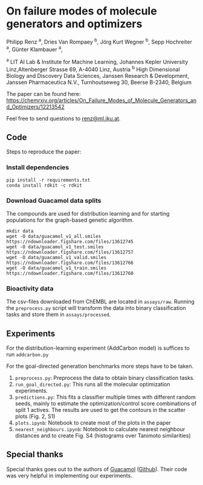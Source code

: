 # On failure modes of molecule generators and optimizers
Philipp Renz <sup>a</sup>,
Dries Van Rompaey  <sup>b</sup>,
Jörg Kurt Wegner  <sup>b</sup>,
Sepp Hochreiter  <sup>a</sup>,
Günter Klambauer  <sup>a</sup>,

<sup>a</sup> LIT AI Lab & Institute for Machine Learning, Johannes Kepler University Linz,Altenberger Strasse 69, A-4040 Linz, Austria
<sup>b</sup> High Dimensional Biology and Discovery Data Sciences, Janssen Research & Development, Janssen Pharmaceutica N.V., Turnhoutseweg 30, Beerse B-2340, Belgium

The paper can be found here:
https://chemrxiv.org/articles/On_Failure_Modes_of_Molecule_Generators_and_Optimizers/12213542

Feel free to send questions to renz@ml.jku.at.

## Code
Steps to reproduce the paper:
### Install dependencies
```
pip install -r requirements.txt
conda install rdkit -c rdkit
```

### Download Guacamol data splits
The compounds are used for distribution learning and for starting populations for the graph-based genetic algorithm.
```
mkdir data
wget -O data/guacamol_v1_all.smiles https://ndownloader.figshare.com/files/13612745
wget -O data/guacamol_v1_test.smiles https://ndownloader.figshare.com/files/13612757
wget -O data/guacamol_v1_valid.smiles https://ndownloader.figshare.com/files/13612766
wget -O data/guacamol_v1_train.smiles https://ndownloader.figshare.com/files/13612760
```
### Bioactivity data
The csv-files downloaded from ChEMBL are located in `assays/raw`.
Running the `preprocess.py` script will transform the data into binary classification tasks and store them in `assays/processed`.

## Experiments
For the distribution-learning experiment (AddCarbon model) is suffices to run `addcarbon.py`

For the goal-directed generation benchmarks more steps have to be taken.
1. `preprocess.py`: Preprocess the data to obtain binary classification tasks.
1. `run_goal_directed.py`: This runs all the molecular optimization experiments.
1. `predictions.py`: This fits  a classifier multiple times with different random seeds, mainly to estimate the optimization/control score combinations of split 1 actives. The results are used to get the contours in the scatter plots (Fig. 2, S1)
1. `plots.ipynb`: Notebook to create most of the plots in the paper
1. `nearest_neighbours.ipynb`: Notebook to calculate nearest neighbour distances and to create Fig. S4 (histograms over Tanimoto similarities)

## Special thanks
Special thanks goes out to the authors of [Guacamol](https://pubs.acs.org/doi/10.1021/acs.jcim.8b00839) ([Github](https://github.com/BenevolentAI/guacamol)). Their code was very helpful in implementing our experiments.
